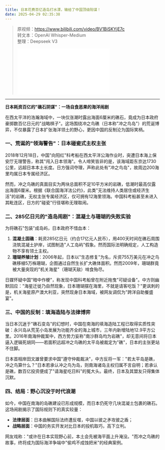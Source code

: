 ```yaml
---
title: 日本花费百亿造岛打水漂，输给了中国顶级阳谋！
date: 2025-04-29 02:35:38
---
```


> 原视频：https://www.bilibili.com/video/BV1BiSKYjE7c<br>转文本：OpenAI Whisper-Medium<br>整理：Deepseek V3
>
> <iframe src="//player.bilibili.com/player.html?bvid=BV1BiSKYjE7c&autoplay=0" scrolling="no" border="0" frameborder="no" framespacing="0" allowfullscreen="true"></iframe>

---

**日本耗资百亿的"礁石阴谋"：一场自食恶果的海洋闹剧**  

在西太平洋的浩瀚海域中，一块仅涨潮时露出海面6厘米的礁石，竟成为日本政府豪掷数百亿日元的"战略棋子"。这场围绕冲之鸟礁（日本称"冲之鸟岛"）的荒诞博弈，不仅暴露了日本扩张海洋领土的野心，更因中国的反制沦为国际笑柄。  

### **一、荒诞的"领海警告"：日本碰瓷式主权主张**  
2018年12月18日，中国"向阳红"科考船在西太平洋公海作业时，突遭日本海上保安厅无理警告，称其"闯入日本领海"。令人啼笑皆非的是，该海域距东京达1730公里，远超日本本土长度。日方强词夺理，声称此处有"冲之鸟岛"，故周边200海里均属日本专属经济区。  

然而，冲之鸟礁的真面目实为两块总面积不足10平方米的岩礁，低潮时最高仅露出海面6厘米。根据《联合国海洋法公约》，此类"无法维持人类居住或经济生活"的岩礁，无权主张专属经济区，仅可拥有12海里领海。中国科考船甚至未进入其毗连区，日方的"碰瓷"行径堪称无理取闹。  

### **二、285亿日元的"造岛闹剧"：混凝土与珊瑚的失败实验**  
为将礁石"包装"成岛屿，日本政府不惜血本：  
1. **混凝土固礁**：耗资285亿日元（约合17亿元人民币），用400天时间在礁石周围浇筑混凝土护岸，试图制造"人工岛屿"假象。然而国际法明确规定，人工构造物不享有领土主权。  
2. **珊瑚养殖计划**：2006年起，日本以"生态修复"为名，斥资755万美元在冲之鸟礁移植5万株珊瑚，企图通过自然生长扩大礁体面积。然而2009年，珊瑚群竟被大量突现的"机关海星"（珊瑚天敌）啃食殆尽。  

日媒怀疑中国"暗中作梗"，称发现中国科考船曾在附近拖曳"可疑设备"。中方则幽默回应："海星迁徙乃自然现象，日本珊瑚摆在海里，不就是请客吃饭？"更讽刺的是，机关海星原产澳大利亚，突然现身日本海域，被网友调侃为"跨洋自助餐盛宴"。  

### **三、中国的反制：填海造陆与法律博弈**  
当日本沉迷于"礁石变岛"的幻想时，中国在南海的填海造陆工程已取得实质性突破：永兴岛从荒芜小岛发展为功能齐全的海上城市，三年内新增陆地12.9平方公里。2016年南海仲裁案中，西方势力妄称"南沙群岛均为岩礁"，却无意间将日本逼入逻辑死胡同——若面积远超冲之鸟礁的太平岛被裁定为"礁"，日本的主张更站不住脚。  

日本首相岸田文雄曾要求中国"遵守仲裁裁决"，中方反将一军："若太平岛是礁，冲之鸟算什么？"日本若承认冲之鸟为岛，则南海诸岛主权归属不言自明；若承认是礁，数百亿投资便成了"请海星吃日料"的冤大头。最终，日本及其盟友只得集体沉默。  

### **四、结局：野心沉没于时代浪潮**  
如今，中国在南海的岛礁建设已形成规模，而日本仍死守几块混凝土包裹的礁石。这场闹剧揭示了国际规则下的真实较量：  
- **法律层面**：日本曲解国际法终遭反噬，中国以彼之矛攻彼之盾；  
- **战略层面**：中国的务实开发对比日本的投机取巧，高下立判。  

网友戏称："或许在日本实现野心前，本土会先被海平面上升淹没。"而冲之鸟礁的故事，终将成为国际海洋争端中"偷鸡不成蚀把米"的经典案例。